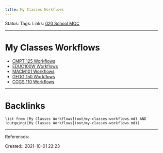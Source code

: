 ```yaml
---
title: My Classes Workflows
---
```

Status: 
Tags: 
Links: [020 School MOC](out/020-school-moc.md)
___
# My Classes Workflows
- [CMPT 125 Workflows](out/cmpt-125-workflows.md)
- [EDUC100W Workflows](out/educ100w-workflows.md)
- [MACM101 Workflows](out/macm101-workflows.md)
- [GEOG 150 Workflows](out/geog-150-workflows.md)
- [COGS 110 Workflows](out/cogs-110-workflows.md)
___
# Backlinks
```dataview
list from [My Classes Workflows](out/my-classes-workflows.md) AND !outgoing([My Classes Workflows](out/my-classes-workflows.md))
```
___
References:

Created:: 2021-10-01 22:23
